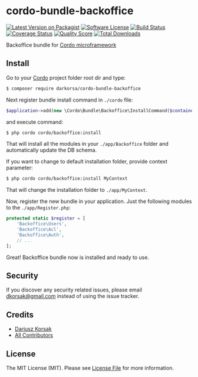 # cordo-bundle-backoffice

[![Latest Version on Packagist][ico-version]][link-packagist]
[![Software License][ico-license]](LICENSE.md)
[![Build Status][ico-travis]][link-travis]
[![Coverage Status][ico-scrutinizer]][link-scrutinizer]
[![Quality Score][ico-code-quality]][link-code-quality]
[![Total Downloads][ico-downloads]][link-downloads]

Backoffice bundle for [Cordo microframework](https://github.com/darkorsa/cordo)

## Install

Go to your [Cordo](https://github.com/darkorsa/cordo) project folder root dir and type:

``` bash
$ composer require darkorsa/cordo-bundle-backoffice
```

Next register bundle install command in `./cordo` file:

``` php
$application->add(new \Cordo\Bundle\Backoffice\InstallCommand($container));
```

and execute command:

``` bash
$ php cordo cordo/backoffice:install
```

That will install all the modules in your `./app/Backoffice` folder and automatically update the DB schema. 

If you want to change to default installation folder, provide context parameter:

``` bash
$ php cordo cordo/backoffice:install MyContext
```

That will change the installation folder to `./app/MyContext`.

Now, register the new bundle in your application. Just the following modules to the `./app/Register.php`:

``` php
protected static $register = [
    'Backoffice\Users',
    'Backoffice\Acl',
    'Backoffice\Auth',
    // ...
];
```

Great! Backoffice bundle now is installed and ready to use.

## Security

If you discover any security related issues, please email dkorsak@gmail.com instead of using the issue tracker.

## Credits

- [Dariusz Korsak][link-author]
- [All Contributors][link-contributors]

## License

The MIT License (MIT). Please see [License File](LICENSE.md) for more information.

[ico-version]: https://img.shields.io/packagist/v/darkorsa/cordo-bundle-backoffice.svg?style=flat-square
[ico-license]: https://img.shields.io/badge/license-MIT-brightgreen.svg?style=flat-square
[ico-travis]: https://img.shields.io/travis/darkorsa/cordo-bundle-backoffice/master.svg?style=flat-square
[ico-scrutinizer]: https://img.shields.io/scrutinizer/coverage/g/darkorsa/cordo-bundle-backoffice.svg?style=flat-square
[ico-code-quality]: https://img.shields.io/scrutinizer/g/darkorsa/cordo-bundle-backoffice.svg?style=flat-square
[ico-downloads]: https://img.shields.io/packagist/dt/darkorsa/cordo-bundle-backoffice.svg?style=flat-square

[link-packagist]: https://packagist.org/packages/darkorsa/cordo-bundle-backoffice
[link-travis]: https://travis-ci.org/darkorsa/cordo-bundle-backoffice
[link-scrutinizer]: https://scrutinizer-ci.com/g/darkorsa/cordo-bundle-backoffice/code-structure
[link-code-quality]: https://scrutinizer-ci.com/g/darkorsa/cordo-bundle-backoffice
[link-downloads]: https://packagist.org/packages/darkorsa/cordo-bundle-backoffice
[link-author]: https://github.com/darkorsa
[link-contributors]: ../../contributors

